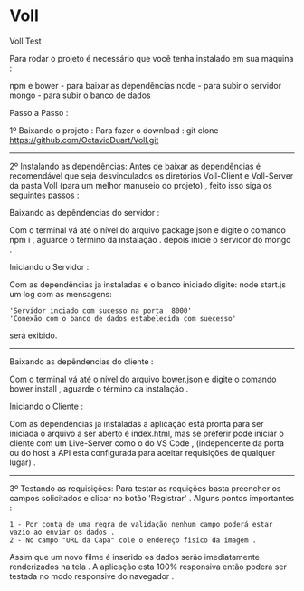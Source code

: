 # Voll
Voll Test

Para rodar o projeto é necessário que você tenha instalado em sua máquina :

npm e bower - para baixar as dependências
node  - para subir o servidor 
mongo - para subir o banco de dados 

Passo a Passo : 

1º Baixando o projeto :
  Para fazer o download : git clone https://github.com/OctavioDuart/Voll.git

___________________________________________________________________________________________________________________________


2º Instalando as dependências:
  Antes de baixar as dependências é recomendável que seja desvinculados os diretórios Voll-Client e Voll-Server da pasta Voll (para um melhor manuseio do projeto) , feito isso siga os seguintes passos :  
  
  Baixando as depêndencias do servidor :
  
  Com o terminal vá até o nível do arquivo package.json e digite o comando npm i , aguarde o término da instalação . depois
  inicie o servidor do mongo . 

  Iniciando o Servidor : 

  Com as dependências ja instaladas e o banco iniciado digite: node start.js um log com as mensagens:
    
    'Servidor inciado com sucesso na porta  8000'
    'Conexão com o banco de dados estabelecida com suecesso'

  será exibido.
  
  ___________________________________________________________________________________________________________________________
  
  
  Baixando as depêndencias do cliente :
  
  Com o terminal vá até o nível do arquivo bower.json e digite o comando bower install , aguarde o término da instalação .

  Iniciando o Cliente : 
  
  Com as dependências ja instaladas a aplicação está pronta para ser iniciada o arquivo a ser aberto é index.html, mas se preferir pode iniciar o cliente com um Live-Server como o do VS Code , (independente da porta ou do host a API esta configurada para aceitar requisições de qualquer lugar) . 

___________________________________________________________________________________________________________________________

3º Testando as requisições:
  Para testar as requições basta preencher os campos solicitados e clicar no botão 'Registrar' . Alguns pontos importantes :
  
    1 - Por conta de uma regra de validação nenhum campo poderá estar vazio ao enviar os dados .
    2 - No campo "URL da Capa" cole o endereço fisico da imagem .
    
  Assim que um novo filme é inserido os dados serão imediatamente renderizados na tela . A aplicação esta 100% responsiva então podera ser testada no modo responsive do navegador . 

 
